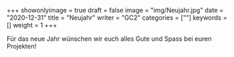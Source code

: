 +++
showonlyimage = true
draft = false
image = "img/Neujahr.jpg"
date = "2020-12-31"
title = "Neujahr"
writer = "GC2"
categories = [""]
keywords = []
weight = 1
+++

Für das neue Jahr wünschen wir euch alles Gute und Spass bei euren Projekten! 
<!--more-->



